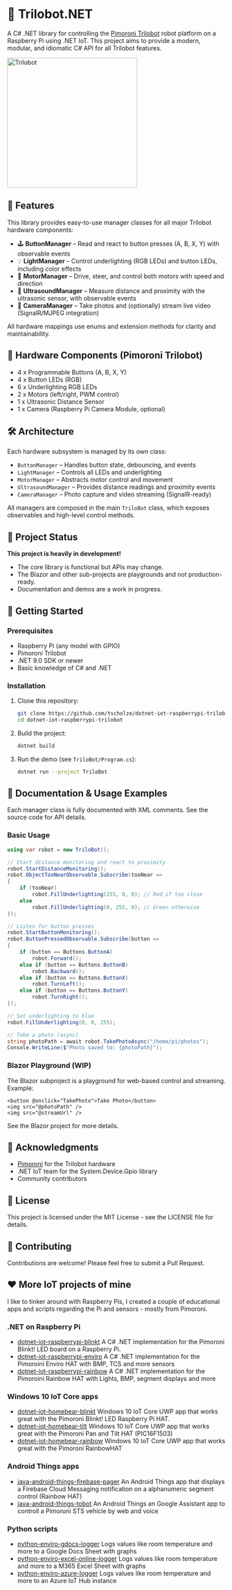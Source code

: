 # 🤖 Trilobot.NET

A C# .NET library for controlling the [Pimoroni Trilobot](https://shop.pimoroni.com/products/trilobot) robot platform on a Raspberry Pi using .NET IoT. This project aims to provide a modern, modular, and idiomatic C# API for all Trilobot features.


<img src="https://shop.pimoroni.com/cdn/shop/products/Trilobot_1_1200x1200.jpg" alt="Trilobot" width="300" />


## 🎯 Features

This library provides easy-to-use manager classes for all major Trilobot hardware components:

- 🕹️ **ButtonManager** – Read and react to button presses (A, B, X, Y) with observable events
- 💡 **LightManager** – Control underlighting (RGB LEDs) and button LEDs, including color effects
- 🦾 **MotorManager** – Drive, steer, and control both motors with speed and direction
- 📏 **UltrasoundManager** – Measure distance and proximity with the ultrasonic sensor, with observable events
- 📸 **CameraManager** – Take photos and (optionally) stream live video (SignalR/MJPEG integration)

All hardware mappings use enums and extension methods for clarity and maintainability.


## 🔧 Hardware Components (Pimoroni Trilobot)

- 4 x Programmable Buttons (A, B, X, Y)
- 4 x Button LEDs (RGB)
- 6 x Underlighting RGB LEDs
- 2 x Motors (left/right, PWM control)
- 1 x Ultrasonic Distance Sensor
- 1 x Camera (Raspberry Pi Camera Module, optional)


## 🛠️ Architecture

Each hardware subsystem is managed by its own class:

- `ButtonManager` – Handles button state, debouncing, and events
- `LightManager` – Controls all LEDs and underlighting
- `MotorManager` – Abstracts motor control and movement
- `UltrasoundManager` – Provides distance readings and proximity events
- `CameraManager` – Photo capture and video streaming (SignalR-ready)

All managers are composed in the main `TriloBot` class, which exposes observables and high-level control methods.


## 🚧 Project Status

**This project is heavily in development!**
- The core library is functional but APIs may change.
- The Blazor and other sub-projects are playgrounds and not production-ready.
- Documentation and demos are a work in progress.


## 🚀 Getting Started

### Prerequisites
- Raspberry Pi (any model with GPIO)
- Pimoroni Trilobot
- .NET 9.0 SDK or newer
- Basic knowledge of C# and .NET

### Installation
1. Clone this repository:
   ```sh
   git clone https://github.com/tscholze/dotnet-iot-raspberrypi-trilobot.git
   cd dotnet-iot-raspberrypi-trilobot
   ```
2. Build the project:
   ```sh
   dotnet build
   ```
3. Run the demo (see `TriloBot/Program.cs`):
   ```sh
   dotnet run --project TriloBot
   ```

## 📖 Documentation & Usage Examples

Each manager class is fully documented with XML comments. See the source code for API details.

### Basic Usage

```csharp
using var robot = new TriloBot();

// Start distance monitoring and react to proximity
robot.StartDistanceMonitoring();
robot.ObjectTooNearObservable.Subscribe(tooNear =>
{
    if (tooNear)
        robot.FillUnderlighting(255, 0, 0); // Red if too close
    else
        robot.FillUnderlighting(0, 255, 0); // Green otherwise
});

// Listen for button presses
robot.StartButtonMonitoring();
robot.ButtonPressedObservable.Subscribe(button =>
{
    if (button == Buttons.ButtonA)
        robot.Forward();
    else if (button == Buttons.ButtonB)
        robot.Backward();
    else if (button == Buttons.ButtonX)
        robot.TurnLeft();
    else if (button == Buttons.ButtonY)
        robot.TurnRight();
});

// Set underlighting to blue
robot.FillUnderlighting(0, 0, 255);

// Take a photo (async)
string photoPath = await robot.TakePhotoAsync("/home/pi/photos");
Console.WriteLine($"Photo saved to: {photoPath}");
```

### Blazor Playground (WIP)

The Blazor subproject is a playground for web-based control and streaming. Example:

```razor
<button @onclick="TakePhoto">Take Photo</button>
<img src="@photoPath" />
<img src="@streamUrl" />
```

See the Blazor project for more details.


## 🙏 Acknowledgments
- [Pimoroni](https://shop.pimoroni.com/products/trilobot) for the Trilobot hardware
- .NET IoT team for the System.Device.Gpio library
- Community contributors


## 📜 License

This project is licensed under the MIT License - see the LICENSE file for details.

## 🤝 Contributing

Contributions are welcome! Please feel free to submit a Pull Request.

## ❤️ More IoT projects of mine
I like to tinker around with Raspberry Pis, I created a couple of educational apps and scripts regarding the Pi and sensors - mostly from Pimoroni.

### .NET on Raspberry Pi 
- [dotnet-iot-raspberrypi-blinkt](https://github.com/tscholze/dotnet-iot-raspberrypi-blinkt) A C# .NET implementation for the Pimoroni Blinkt! LED board on a Raspberry Pi.
- [dotnet-iot-raspberrypi-enviro](https://github.com/tscholze/dotnet-iot-raspberrypi-enviro) A C# .NET implementation for the Pimoroini Enviro HAT with BMP, TCS and more sensors
- [dotnet-iot-raspberrypi-rainbow](https://github.com/tscholze/dotnet-iot-raspberrypi-rainbow) A C# .NET implementation for the Pimoroini Rainbow HAT with Lights, BMP, segment displays and more

### Windows 10 IoT Core apps
- [dotnet-iot-homebear-blinkt](https://github.com/tscholze/dotnet-iot-homebear-blinkt) Windows 10 IoT Core UWP app that works great with the Pimoroni Blinkt! LED Raspberry Pi HAT.
- [dotnet-iot-homebear-tilt](https://github.com/tscholze/dotnet-iot-homebear-tilt) Windows 10 IoT Core UWP app that works great with the Pimoroni Pan and Tilt HAT (PIC16F1503)
- [dotnet-iot-homebear-rainbow](https://github.com/tscholze/dotnet-iot-homebear-rainbow) Windows 10 IoT Core UWP app that works great with the Pimoroni RainbowHAT

### Android Things apps
- [java-android-things-firebase-pager](https://github.com/tscholze/java-android-things-firebase-pager) An Android Things app that displays a Firebase Cloud Messaging notification on a alphanumeric segment control (Rainbow HAT)
- [java-android-things-tobot](https://github.com/tscholze/java-android-things-tobot) An Android Things an Google Assistant app to controll a Pimoroni STS vehicle by web and voice

### Python scripts
- [python-enviro-gdocs-logger](https://github.com/tscholze/python-enviro-gdocs-logger) Logs values like room temperature and more to a Google Docs Sheet with graphs
- [python-enviro-excel-online-logger](https://github.com/tscholze/python-enviro-excel-online-logger) Logs values like room temperature and more to a M365 Excel Sheet with graphs
- [python-enviro-azure-logger](https://github.com/tscholze/python-enviro-azure-logger) Logs values like room temperature and more to an Azure IoT Hub instance